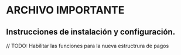 # ARCHIVO IMPORTANTE
## Instrucciones de instalación y configuración.
// TODO: Habilitar las funciones para la nueva estructrura de pagos